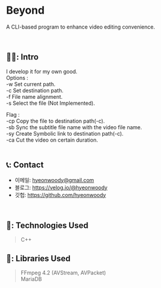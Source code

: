 # Beyond
A CLI-based program to enhance video editing convenience.

</br>

## 🧑‍💻: Intro
 I develop it for my own good.  
  Options :  
    -w Set current path.  
    -c Set destination path.  
    -f File name alignment.  
    -s Select the file (Not Implemented).  
  
  Flag :  
    -cp Copy the file to destination path(-c).  
    -sb Sync the subtitle file name with the video file name.  
    -sy Create Symbolic link to destination path(-c).  
    -ca Cut the video on certain duration.  
 </br>

## 📞: Contact
- 이메일: hyeonwoody@gmail.com
- 블로그: https://velog.io/@hyeonwoody
- 깃헙: https://github.com/hyeonwoody

</br>

## 🧱: Technologies Used
>C++

## 📖: Libraries Used
>FFmpeg 4.2 (AVStream, AVPacket)  
>MariaDB
